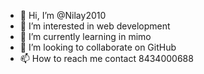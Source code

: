 - 👋 Hi, I’m @Nilay2010
- 👀 I’m interested in web development
- 🌱 I’m currently learning in mimo
- 💞️ I’m looking to collaborate on GitHub
- 📫 How to reach me contact 8434000688

<!---
Nilay2010/Nilay2010 is a ✨ special ✨ repository because its `README.md` (this file) appears on your GitHub profile.
You can click the Preview link to take a look at your changes.
--->

